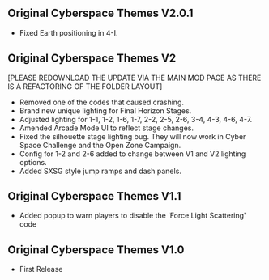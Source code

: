 ## Original Cyberspace Themes V2.0.1
- Fixed Earth positioning in 4-I.

## Original Cyberspace Themes V2
[PLEASE REDOWNLOAD THE UPDATE VIA THE MAIN MOD PAGE AS THERE IS A REFACTORING OF THE FOLDER LAYOUT]
- Removed one of the codes that caused crashing.
- Brand new unique lighting for Final Horizon Stages.
- Adjusted lighting for 1-1, 1-2, 1-6, 1-7, 2-2, 2-5, 2-6, 3-4, 4-3, 4-6, 4-7.
- Amended Arcade Mode UI to reflect stage changes.
- Fixed the silhouette stage lighting bug. They will now work in Cyber Space Challenge and the Open Zone Campaign.
- Config for 1-2 and 2-6 added to change between V1 and V2 lighting options.
- Added SXSG style jump ramps and dash panels.

## Original Cyberspace Themes V1.1
- Added popup to warn players to disable the 'Force Light Scattering' code

## Original Cyberspace Themes V1.0
- First Release

